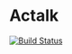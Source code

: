 # Actalk

[![Build Status](https://travis-ci.org/SergeStinckwich/Actalk.svg?branch=master)](https://travis-ci.org/SergeStinckwich/Actalk)
